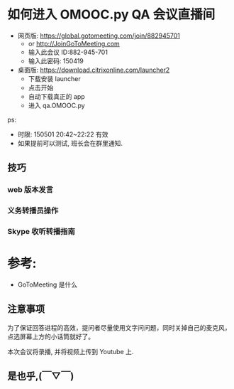 # 如何进入 OMOOC.py QA 会议直播间 


- 网页版: https://global.gotomeeting.com/join/882945701
  + or  http://JoinGoToMeeting.com
  + 输入此会议 ID:882-945-701
  + 输入此密码: 150419
- 桌面版: https://download.citrixonline.com/launcher2
  + 下载安装 launcher
  + 点击开始
  + 自动下载真正的 app
  + 进入 qa.OMOOC.py

ps:

- 时限: 150501 20:42~22:22 有效
- 如果提前可以测试, 班长会在群里通知.


## 技巧

### web 版本发言


### 义务转播员操作

### Skype 收听转播指南


# 参考:

-  GoToMeeting 是什么


## 注意事项

为了保证回答进程的高效，提问者尽量使用文字问问题，同时关掉自己的麦克风，点选屏幕上方的小话筒就好了。


本次会议将录播, 并将视频上传到 Youtube 上.


## 是也乎,(￣▽￣)

